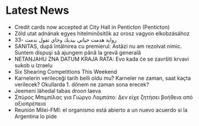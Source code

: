 # Latest News
-  Credit cards now accepted at City Hall in Penticton (Penticton)
-  Zöld utat adnának egyes hitelminősítők az orosz vagyon elkobzásához
-  رواية هدمت حياتي بيديك وجاي تقول ندمت -33
-  SANITAS, după întâlnirea cu premierul: Astăzi nu am rezolvat nimic. Suntem dispuşi să ajungem până la grevă generală
-  NETANJAHU ZNA DATUM KRAJA RATA: Evo kada će se završiti krvavi sukob u Izraelu
-  Six Shearing Competitions This Weekend
-  Karnelerin verileceği tarih belli oldu mu? Karneler ne zaman, saat kaçta verilecek? Okullarda 1. dönem ne zaman sona erecek?
-  Jeemeni lähedal tabas droon laeva
-  Σπύρος Μπιμπίλας για Γιώργο Λαμπάτο: Δεν είχε ζητήσει βοήθεια από αξιοπρέπεια
-  Reunión Milei-FMI: el organismo está abierto a un nuevo acuerdo si la Argentina lo pide
